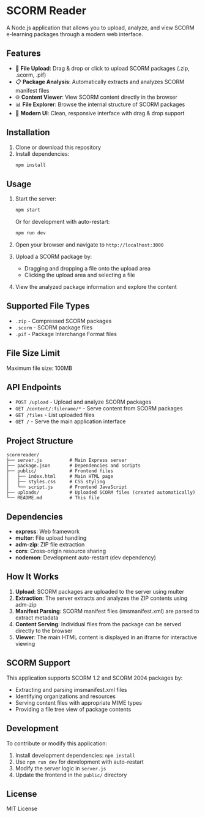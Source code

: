 # SCORM Reader

A Node.js application that allows you to upload, analyze, and view SCORM e-learning packages through a modern web interface.

## Features

- 📁 **File Upload**: Drag & drop or click to upload SCORM packages (.zip, .scorm, .pif)
- 📋 **Package Analysis**: Automatically extracts and analyzes SCORM manifest files
- 🌐 **Content Viewer**: View SCORM content directly in the browser
- 📊 **File Explorer**: Browse the internal structure of SCORM packages
- 🎨 **Modern UI**: Clean, responsive interface with drag & drop support

## Installation

1. Clone or download this repository
2. Install dependencies:
   ```bash
   npm install
   ```

## Usage

1. Start the server:

   ```bash
   npm start
   ```

   Or for development with auto-restart:

   ```bash
   npm run dev
   ```

2. Open your browser and navigate to `http://localhost:3000`

3. Upload a SCORM package by:

   - Dragging and dropping a file onto the upload area
   - Clicking the upload area and selecting a file

4. View the analyzed package information and explore the content

## Supported File Types

- `.zip` - Compressed SCORM packages
- `.scorm` - SCORM package files
- `.pif` - Package Interchange Format files

## File Size Limit

Maximum file size: 100MB

## API Endpoints

- `POST /upload` - Upload and analyze SCORM packages
- `GET /content/:filename/*` - Serve content from SCORM packages
- `GET /files` - List uploaded files
- `GET /` - Serve the main application interface

## Project Structure

```
scormreader/
├── server.js          # Main Express server
├── package.json       # Dependencies and scripts
├── public/            # Frontend files
│   ├── index.html     # Main HTML page
│   ├── styles.css     # CSS styling
│   └── script.js      # Frontend JavaScript
├── uploads/           # Uploaded SCORM files (created automatically)
└── README.md          # This file
```

## Dependencies

- **express**: Web framework
- **multer**: File upload handling
- **adm-zip**: ZIP file extraction
- **cors**: Cross-origin resource sharing
- **nodemon**: Development auto-restart (dev dependency)

## How It Works

1. **Upload**: SCORM packages are uploaded to the server using multer
2. **Extraction**: The server extracts and analyzes the ZIP contents using adm-zip
3. **Manifest Parsing**: SCORM manifest files (imsmanifest.xml) are parsed to extract metadata
4. **Content Serving**: Individual files from the package can be served directly to the browser
5. **Viewer**: The main HTML content is displayed in an iframe for interactive viewing

## SCORM Support

This application supports SCORM 1.2 and SCORM 2004 packages by:

- Extracting and parsing imsmanifest.xml files
- Identifying organizations and resources
- Serving content files with appropriate MIME types
- Providing a file tree view of package contents

## Development

To contribute or modify this application:

1. Install development dependencies: `npm install`
2. Use `npm run dev` for development with auto-restart
3. Modify the server logic in `server.js`
4. Update the frontend in the `public/` directory

## License

MIT License
